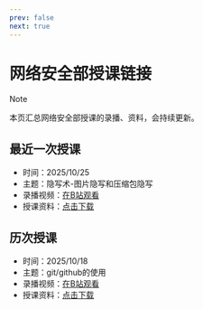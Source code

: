 ```yaml
---
prev: false
next: true
---
```


# 网络安全部授课链接

> [!NOTE]
> 本页汇总网络安全部授课的录播、资料，会持续更新。

## 最近一次授课

- 时间：2025/10/25
- 主题：隐写术-图片隐写和压缩包隐写
- 录播视频：<a class="link-button" href="https://www.bilibili.com/video/BV1FYsAzREZZ/" target="_blank" rel="noopener noreferrer" aria-label="在B站观看录播">在B站观看</a>
- 授课资料：<a class="link-button" href="https://yuna2017.lanzout.com/ik3JV38rz44h" target="_blank" rel="noopener noreferrer">点击下载</a>

## 历次授课

- 时间：2025/10/18
- 主题：git/github的使用
- 录播视频：<a class="link-button" href="https://www.bilibili.com/video/BV1FYsAzREZZ/" target="_blank" rel="noopener noreferrer" aria-label="在B站观看录播">在B站观看</a>
- 授课资料：<a class="link-button" href="https://yuna2017.lanzout.com/ik3JV38rz44h" target="_blank" rel="noopener noreferrer">点击下载</a>

